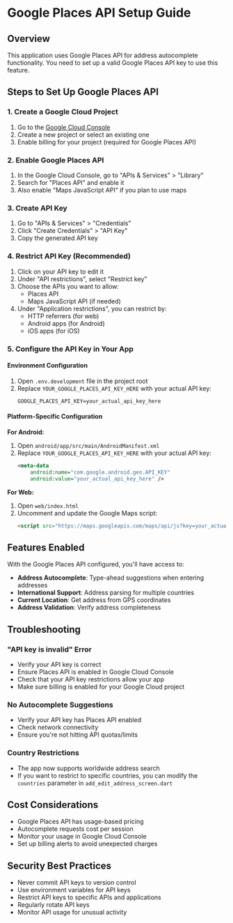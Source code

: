 # Google Places API Setup Guide

## Overview
This application uses Google Places API for address autocomplete functionality. You need to set up a valid Google Places API key to use this feature.

## Steps to Set Up Google Places API

### 1. Create a Google Cloud Project
1. Go to the [Google Cloud Console](https://console.cloud.google.com/)
2. Create a new project or select an existing one
3. Enable billing for your project (required for Google Places API)

### 2. Enable Google Places API
1. In the Google Cloud Console, go to "APIs & Services" > "Library"
2. Search for "Places API" and enable it
3. Also enable "Maps JavaScript API" if you plan to use maps

### 3. Create API Key
1. Go to "APIs & Services" > "Credentials"
2. Click "Create Credentials" > "API Key"
3. Copy the generated API key

### 4. Restrict API Key (Recommended)
1. Click on your API key to edit it
2. Under "API restrictions", select "Restrict key"
3. Choose the APIs you want to allow:
   - Places API
   - Maps JavaScript API (if needed)
4. Under "Application restrictions", you can restrict by:
   - HTTP referrers (for web)
   - Android apps (for Android)
   - iOS apps (for iOS)

### 5. Configure the API Key in Your App

#### Environment Configuration
1. Open `.env.development` file in the project root
2. Replace `YOUR_GOOGLE_PLACES_API_KEY_HERE` with your actual API key:
   ```
   GOOGLE_PLACES_API_KEY=your_actual_api_key_here
   ```

#### Platform-Specific Configuration

**For Android:**
1. Open `android/app/src/main/AndroidManifest.xml`
2. Replace `YOUR_GOOGLE_PLACES_API_KEY_HERE` with your actual API key:
   ```xml
   <meta-data
       android:name="com.google.android.geo.API_KEY"
       android:value="your_actual_api_key_here" />
   ```

**For Web:**
1. Open `web/index.html`
2. Uncomment and update the Google Maps script:
   ```html
   <script src="https://maps.googleapis.com/maps/api/js?key=your_actual_api_key_here"></script>
   ```

## Features Enabled

With the Google Places API configured, you'll have access to:

- **Address Autocomplete**: Type-ahead suggestions when entering addresses
- **International Support**: Address parsing for multiple countries
- **Current Location**: Get address from GPS coordinates
- **Address Validation**: Verify address completeness

## Troubleshooting

### "API key is invalid" Error
- Verify your API key is correct
- Ensure Places API is enabled in Google Cloud Console
- Check that your API key restrictions allow your app
- Make sure billing is enabled for your Google Cloud project

### No Autocomplete Suggestions
- Verify your API key has Places API enabled
- Check network connectivity
- Ensure you're not hitting API quotas/limits

### Country Restrictions
- The app now supports worldwide address search
- If you want to restrict to specific countries, you can modify the `countries` parameter in `add_edit_address_screen.dart`

## Cost Considerations

- Google Places API has usage-based pricing
- Autocomplete requests cost per session
- Monitor your usage in Google Cloud Console
- Set up billing alerts to avoid unexpected charges

## Security Best Practices

- Never commit API keys to version control
- Use environment variables for API keys
- Restrict API keys to specific APIs and applications
- Regularly rotate API keys
- Monitor API usage for unusual activity